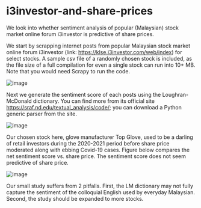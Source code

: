 # i3investor-and-share-prices
We look into whether sentiment analysis of popular (Malaysian) stock market online forum i3investor is predictive of share prices.

We start by scrapping internet posts from popular Malaysian stock market online forum i3investor (link: https://klse.i3investor.com/web/index) for select stocks. A sample csv file of a randomly chosen stock is included, as the file size of a full compilation for even a single stock can run into 10+ MB. Note that you would need Scrapy to run the code.

![image](https://user-images.githubusercontent.com/105033135/185580858-8ef848d0-1ad0-4182-a24f-f50ea9701802.png)

Next we generate the sentiment score of each posts using the Loughran-McDonald dictionary. You can find more from its official site https://sraf.nd.edu/textual_analysis/code/; you can download a Python generic parser from the site. 

![image](https://user-images.githubusercontent.com/105033135/185584117-4c4a981b-c087-43bd-8332-ee22d7627ef1.png)

Our chosen stock here, glove manufacturer Top Glove, used to be a darling of retail investors during the 2020-2021 period before share price moderated along with ebbing Covid-19 cases. Figure below compares the net sentiment score vs. share price. The sentiment score does not seem predictive of share price. 

![image](https://user-images.githubusercontent.com/105033135/186604334-c3de38d1-2f02-49e9-aa5b-bf5c8f35b335.png)

Our small study suffers from 2 pitfalls. First, the LM dictionary may not fully capture the sentiment of the colloquial English used by everyday Malaysian. Second, the study should be expanded to more stocks.
